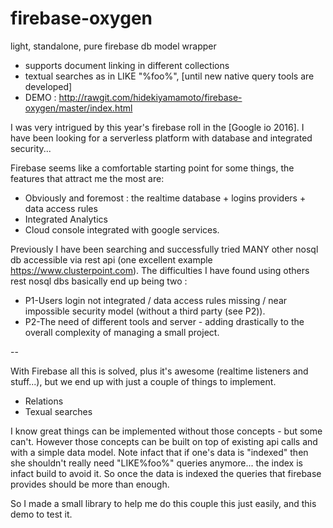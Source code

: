 # firebase-oxygen
light, standalone, pure firebase db model wrapper
- supports document linking in different collections
- textual searches as in LIKE "%foo%", [until new native query tools are developed]
- DEMO : http://rawgit.com/hidekiyamamoto/firebase-oxygen/master/index.html

I was very intrigued by this year's firebase roll in the [Google io 2016].
I have been looking for a serverless platform with database and integrated security...

Firebase seems like a comfortable starting point for some things, the features that attract me the most are:
- Obviously and foremost : the realtime database + logins providers + data access rules
- Integrated Analytics
- Cloud console integrated with google services.

Previously I have been searching and successfully tried MANY other nosql db accessible via rest api (one excellent example https://www.clusterpoint.com).
The difficulties I have found using others rest nosql dbs basically end up being two :
- P1-Users login not integrated / data access rules missing / near impossible security model (without a third party (see P2)).
- P2-The need of different tools and server - adding drastically to the overall complexity of managing a small project.

--

With Firebase all this is solved, plus it's awesome (realtime listeners and stuff...), but we end up with just a couple of things to implement.
- Relations
- Texual searches

I know great things can be implemented without those concepts - but some can't.
However those concepts can be built on top of existing api calls and with a simple data model.
Note infact that if one's data is "indexed" then she shouldn't really need "LIKE%foo%" queries anymore... the index is infact build to avoid it. So once the data is indexed the queries that firebase provides should be more than enough.

So I made a small library to help me do this couple this just easily, and this demo to test it.
